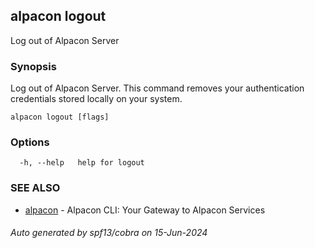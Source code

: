 ## alpacon logout

Log out of Alpacon Server

### Synopsis

Log out of Alpacon Server. This command removes your authentication credentials stored locally on your system.

```
alpacon logout [flags]
```

### Options

```
  -h, --help   help for logout
```

### SEE ALSO

* [alpacon](alpacon.md)	 - Alpacon CLI: Your Gateway to Alpacon Services

###### Auto generated by spf13/cobra on 15-Jun-2024
